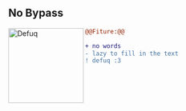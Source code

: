 ## No Bypass

<img align="left" width="150" height="150" src="https://telegra.ph/file/f252c40480e52e4fe2bb7.jpg](https://static.wikia.nocookie.net/hellokitty/images/5/5c/Sanrio_Characters_Pompompurin--Muffin_Image002.png/revision/latest?cb=20170526003717)https://static.wikia.nocookie.net/hellokitty/images/5/5c/Sanrio_Characters_Pompompurin--Muffin_Image002.png/revision/latest?cb=20170526003717" alt="Defuq"></img>

```diff
@@Fiture:@@

+ no words
- lazy to fill in the text
! defuq :3

```

